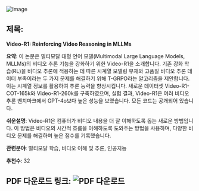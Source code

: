![Image](https://cdn-thumbnails.huggingface.co/social-thumbnails/papers/2503.21776.png)

## 제목:
**Video-R1: Reinforcing Video Reasoning in MLLMs**

**요약**:
이 논문은 멀티모달 대형 언어 모델(Multimodal Large Language Models, MLLMs)의 비디오 추론 기능을 강화하기 위한 Video-R1을 소개합니다. 기존 강화 학습(RL)을 비디오 추론에 적용하는 데 따른 시계열 모델링 부재와 고품질 비디오 추론 데이터 부족이라는 두 가지 문제를 해결하기 위해 T-GRPO라는 알고리즘을 제안합니다. 이는 시계열 정보를 활용하여 추론 능력을 향상시킵니다. 새로운 데이터셋 Video-R1-COT-165k와 Video-R1-260k를 구축하였으며, 실험 결과, Video-R1은 여러 비디오 추론 벤치마크에서 GPT-4o보다 높은 성능을 보였습니다. 모든 코드는 공개되어 있습니다.

**쉬운설명**:
Video-R1은 컴퓨터가 비디오 내용을 더 잘 이해하도록 돕는 새로운 방법입니다. 이 방법은 비디오의 시간적 흐름을 이해하도록 도와주는 방법을 사용하며, 다양한 비디오 문제를 해결하며 높은 점수를 기록했습니다.

**관련분야**:
멀티모달 학습, 비디오 이해 및 추론, 인공지능

**추천수**:
32

**PDF 다운로드 링크**: ![PDF 다운로드](https://arxiv.org/pdf/2503.21776)
---